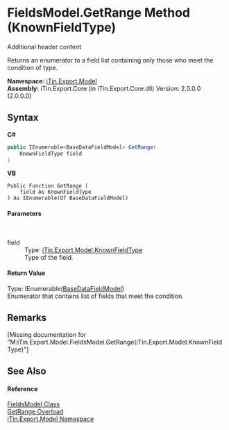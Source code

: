 # FieldsModel.GetRange Method (KnownFieldType)
Additional header content 

Returns an enumerator to a field list containing only those who meet the condition of type.

**Namespace:**&nbsp;<a href="N_iTin_Export_Model">iTin.Export.Model</a><br />**Assembly:**&nbsp;iTin.Export.Core (in iTin.Export.Core.dll) Version: 2.0.0.0 (2.0.0.0)

## Syntax

**C#**<br />
``` C#
public IEnumerable<BaseDataFieldModel> GetRange(
	KnownFieldType field
)
```

**VB**<br />
``` VB
Public Function GetRange ( 
	field As KnownFieldType
) As IEnumerable(Of BaseDataFieldModel)
```


#### Parameters
&nbsp;<dl><dt>field</dt><dd>Type: <a href="T_iTin_Export_Model_KnownFieldType">iTin.Export.Model.KnownFieldType</a><br />Type of the field.</dd></dl>

#### Return Value
Type: IEnumerable(<a href="T_iTin_Export_Model_BaseDataFieldModel">BaseDataFieldModel</a>)<br />Enumerator that contains list of fields that meet the condition.

## Remarks
\[Missing <remarks> documentation for "M:iTin.Export.Model.FieldsModel.GetRange(iTin.Export.Model.KnownFieldType)"\]

## See Also


#### Reference
<a href="T_iTin_Export_Model_FieldsModel">FieldsModel Class</a><br /><a href="Overload_iTin_Export_Model_FieldsModel_GetRange">GetRange Overload</a><br /><a href="N_iTin_Export_Model">iTin.Export.Model Namespace</a><br />